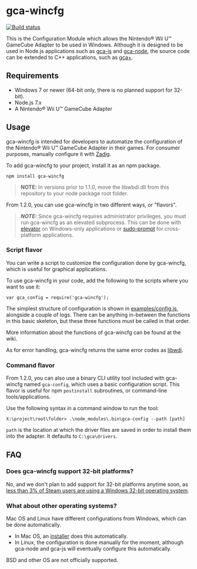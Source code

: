 # gca-wincfg

[![Build status](https://ci.appveyor.com/api/projects/status/py0lk9bq06axg2m8/branch/master?svg=true)](https://ci.appveyor.com/project/yonicstudios/gca-wincfg/branch/master)

This is the Configuration Module which allows the Nintendo&reg; Wii U&trade; GameCube Adapter to be used in Windows. Although it is designed to be used in Node.js applications such as [gca-js](https://github.com/YonicDev/gca-js) and [gca-node](https://github.com/YonicDev/gca-node), the source code can be extended to C++ applications, such as [gca+](https://github.com/YonicDev/gca-plus).

## Requirements
* Windows 7 or newer (64-bit only, there is no planned support for 32-bit).
* Node.js 7.x
* A Nintendo&reg; Wii U&trade; GameCube Adapter

## Usage
gca-wincfg is intended for developers to automatize the configuration of the Nintendo&reg; Wii U&trade; GameCube Adapter in their games. For consumer purposes, manually configure it with [Zadig](http://zadig.akeo.ie/).

To add gca-wincfg to your project, install it as an npm package.
```
npm install gca-wincfg
```
> **NOTE:** In versions prior to 1.1.0, move the libwbdi.dll from this repository to your node package root folder.

From 1.2.0, you can use gca-wincfg in two different ways, or "flavors".

> ***NOTE:*** Since gca-wincfg requires administrator privileges, you must run gca-wincfg as an elevated subprocess. This can be done with [elevator](https://github.com/resin-io-modules/elevator) on Windows-only applications or [sudo-prompt](https://github.com/jorangreef/sudo-prompt) for cross-platform applications.

### Script flavor

You can write a script to customize the configuration done by gca-wincfg, which is useful for graphical applications.

To use gca-wincfg in your code, add the following to the scripts where you want to use it:

```
var gca_config = require('gca-wincfg');
```

The simplest structure of configuration is shown in [examples/config.js](https://github.com/YonicDev/gca-wincfg/blob/master/examples/config.js), alongside a couple of logs. There can be anything in-between the functions in this basic skeleton, but these three functions must be called in that order.

More information about the functions of gca-wincfg can be found at the wiki.

As for error handling, gca-wincfg returns the same error codes as [libwdi](https://github.com/pbatard/libwdi).

### Command flavor

From 1.2.0, you can also use a binary CLI utility tool included with gca-wincfg named `gca-config`, which uses a basic configuration script. This flavor is useful for npm `postinstall` subroutines, or command-line tools/applications.

Use the following syntax in a command window to run the tool:

```
X:\project\root\folder> .\node_modules\.bin\gca-config --path [path]
```

`path` is the location at which the driver files are saved in order to install them into the adapter. It defaults to `C:\gca\drivers`.

##  FAQ

### Does gca-wincfg support 32-bit platforms?
No, and we don't plan to add support for 32-bit platforms anytime soon, as [less than 3% of Steam users are using a Windows 32-bit operating system](https://www.statista.com/statistics/265033/proportion-of-operating-systems-used-on-the-online-gaming-platform-steam/).

### What about other operating systems?
Mac OS and Linux have different configurations from Windows, which can be done automatically.
* In Mac OS, an [installer](https://forums.dolphin-emu.org/attachment.php?aid=13495) does this automatically.
* In Linux, the configuration is done manually for the moment, although gca-node and gca-js will eventually configure this automatically.

BSD and other OS are not officially supported.
